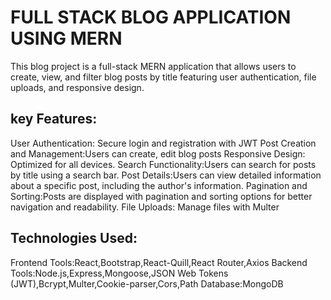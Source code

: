 # FULL STACK BLOG APPLICATION USING MERN
This blog project is a full-stack MERN application that allows users to create, view, and filter blog posts by title featuring user authentication, file uploads, and responsive design.

## key Features:
User Authentication: Secure login and registration with JWT
Post Creation and Management:Users can create, edit blog posts 
Responsive Design: Optimized for all devices.
Search Functionality:Users can search for posts by title using a search bar.
Post Details:Users can view detailed information about a specific post, including the author's information.
Pagination and Sorting:Posts are displayed with pagination and sorting options for better navigation and readability.
File Uploads: Manage files with Multer

## Technologies Used:
Frontend Tools:React,Bootstrap,React-Quill,React Router,Axios
Backend Tools:Node.js,Express,Mongoose,JSON Web Tokens (JWT),Bcrypt,Multer,Cookie-parser,Cors,Path
Database:MongoDB








